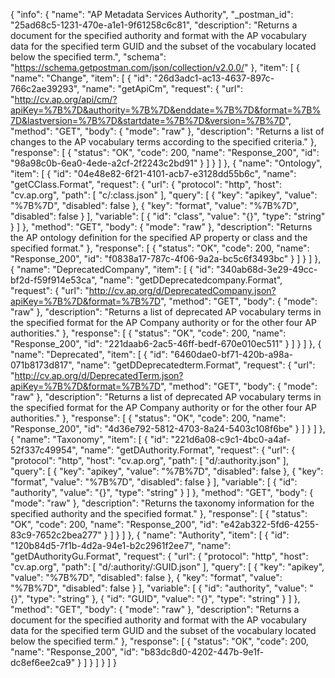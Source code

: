 {
  "info": {
    "name": "AP Metadata Services Authority",
    "_postman_id": "25ad68c5-1231-470e-a1e1-9f61258c6c81",
    "description": "Returns a document for the specified authority and format with the AP vocabulary data for the  specified term GUID and the subset of the vocabulary located below the specified term.",
    "schema": "https://schema.getpostman.com/json/collection/v2.0.0/"
  },
  "item": [
    {
      "name": "Change",
      "item": [
        {
          "id": "26d3adc1-ac13-4637-897c-766c2ae39293",
          "name": "getApiCm",
          "request": {
            "url": "http://cv.ap.org/api/cm/?apiKey=%7B%7D&authority=%7B%7D&enddate=%7B%7D&format=%7B%7D&lastversion=%7B%7D&startdate=%7B%7D&version=%7B%7D",
            "method": "GET",
            "body": {
              "mode": "raw"
            },
            "description": "Returns a list of changes to the AP vocabulary terms according to the specified criteria."
          },
          "response": [
            {
              "status": "OK",
              "code": 200,
              "name": "Response_200",
              "id": "98a98c0b-6ea0-4ede-a2cf-2f2243c2bd91"
            }
          ]
        }
      ]
    },
    {
      "name": "Ontology",
      "item": [
        {
          "id": "04e48e82-6f21-4101-acb7-e3128dd55b6c",
          "name": "getCClass.Format",
          "request": {
            "url": {
              "protocol": "http",
              "host": "cv.ap.org",
              "path": [
                "c/:class.json"
              ],
              "query": [
                {
                  "key": "apikey",
                  "value": "%7B%7D",
                  "disabled": false
                },
                {
                  "key": "format",
                  "value": "%7B%7D",
                  "disabled": false
                }
              ],
              "variable": [
                {
                  "id": "class",
                  "value": "{}",
                  "type": "string"
                }
              ]
            },
            "method": "GET",
            "body": {
              "mode": "raw"
            },
            "description": "Returns the AP ontology definition for the specified AP property or class and the specified format."
          },
          "response": [
            {
              "status": "OK",
              "code": 200,
              "name": "Response_200",
              "id": "f0838a17-787c-4f06-9a2a-bc5c6f3493bc"
            }
          ]
        }
      ]
    },
    {
      "name": "DeprecatedCompany",
      "item": [
        {
          "id": "340ab68d-3e29-49cc-bf2d-f59f914e53ca",
          "name": "getDDeprecatedcompany.Format",
          "request": {
            "url": "http://cv.ap.org/d/DeprecatedCompany.json?apiKey=%7B%7D&format=%7B%7D",
            "method": "GET",
            "body": {
              "mode": "raw"
            },
            "description": "Returns a list of deprecated AP vocabulary terms in the specified format for the AP Company authority  or for the other four AP authorities."
          },
          "response": [
            {
              "status": "OK",
              "code": 200,
              "name": "Response_200",
              "id": "221daab6-2ac5-46ff-bedf-670e010ec511"
            }
          ]
        }
      ]
    },
    {
      "name": "Deprecated",
      "item": [
        {
          "id": "6460dae0-bf71-420b-a98a-071b8173d817",
          "name": "getDDeprecatedterm.Format",
          "request": {
            "url": "http://cv.ap.org/d/DeprecatedTerm.json?apiKey=%7B%7D&format=%7B%7D",
            "method": "GET",
            "body": {
              "mode": "raw"
            },
            "description": "Returns a list of deprecated AP vocabulary terms in the specified format for the AP Company authority  or for the other four AP authorities."
          },
          "response": [
            {
              "status": "OK",
              "code": 200,
              "name": "Response_200",
              "id": "4d36e792-5812-4703-8a24-5403c108f6be"
            }
          ]
        }
      ]
    },
    {
      "name": "Taxonomy",
      "item": [
        {
          "id": "221d6a08-c9c1-4bc0-a4af-52f337c49954",
          "name": "getDAuthority.Format",
          "request": {
            "url": {
              "protocol": "http",
              "host": "cv.ap.org",
              "path": [
                "d/:authority.json"
              ],
              "query": [
                {
                  "key": "apikey",
                  "value": "%7B%7D",
                  "disabled": false
                },
                {
                  "key": "format",
                  "value": "%7B%7D",
                  "disabled": false
                }
              ],
              "variable": [
                {
                  "id": "authority",
                  "value": "{}",
                  "type": "string"
                }
              ]
            },
            "method": "GET",
            "body": {
              "mode": "raw"
            },
            "description": "Returns the taxonomy information for the specified authority and the specified format."
          },
          "response": [
            {
              "status": "OK",
              "code": 200,
              "name": "Response_200",
              "id": "e42ab322-5fd6-4255-83c9-7652c2bea277"
            }
          ]
        }
      ]
    },
    {
      "name": "Authority",
      "item": [
        {
          "id": "120b84d5-7f1b-4d2a-94e1-b2c2961f2ee7",
          "name": "getDAuthorityGu.Format",
          "request": {
            "url": {
              "protocol": "http",
              "host": "cv.ap.org",
              "path": [
                "d/:authority/:GUID.json"
              ],
              "query": [
                {
                  "key": "apikey",
                  "value": "%7B%7D",
                  "disabled": false
                },
                {
                  "key": "format",
                  "value": "%7B%7D",
                  "disabled": false
                }
              ],
              "variable": [
                {
                  "id": "authority",
                  "value": "{}",
                  "type": "string"
                },
                {
                  "id": "GUID",
                  "value": "{}",
                  "type": "string"
                }
              ]
            },
            "method": "GET",
            "body": {
              "mode": "raw"
            },
            "description": "Returns a document for the specified authority and format with the AP vocabulary data for the  specified term GUID and the subset of the vocabulary located below the specified term."
          },
          "response": [
            {
              "status": "OK",
              "code": 200,
              "name": "Response_200",
              "id": "b83dc8d0-4202-447b-9e1f-dc8ef6ee2ca9"
            }
          ]
        }
      ]
    }
  ]
}